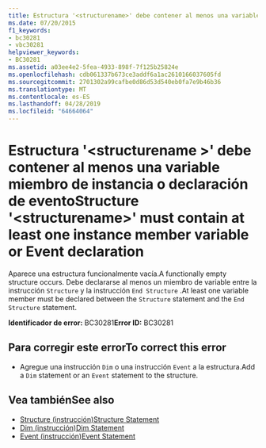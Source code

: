 ```yaml
---
title: Estructura '<structurename>' debe contener al menos una variable miembro de instancia o declaración de evento
ms.date: 07/20/2015
f1_keywords:
- bc30281
- vbc30281
helpviewer_keywords:
- BC30281
ms.assetid: a03ee4e2-5fea-4933-898f-7f125b25824e
ms.openlocfilehash: cdb061337b673ce3addf6a1ac2610166037605fd
ms.sourcegitcommit: 2701302a99cafbe0d86d53d540eb0fa7e9b46b36
ms.translationtype: MT
ms.contentlocale: es-ES
ms.lasthandoff: 04/28/2019
ms.locfileid: "64664064"
---
```

# <a name="structure-structurename-must-contain-at-least-one-instance-member-variable-or-event-declaration"></a><span data-ttu-id="5b037-102">Estructura '\<structurename >' debe contener al menos una variable miembro de instancia o declaración de evento</span><span class="sxs-lookup"><span data-stu-id="5b037-102">Structure '\<structurename>' must contain at least one instance member variable or Event declaration</span></span>
<span data-ttu-id="5b037-103">Aparece una estructura funcionalmente vacía.</span><span class="sxs-lookup"><span data-stu-id="5b037-103">A functionally empty structure occurs.</span></span> <span data-ttu-id="5b037-104">Debe declararse al menos un miembro de variable entre la instrucción `Structure` y la instrucción `End Structure` .</span><span class="sxs-lookup"><span data-stu-id="5b037-104">At least one variable member must be declared between the `Structure` statement and the `End Structure` statement.</span></span>  
  
 <span data-ttu-id="5b037-105">**Identificador de error:** BC30281</span><span class="sxs-lookup"><span data-stu-id="5b037-105">**Error ID:** BC30281</span></span>  
  
## <a name="to-correct-this-error"></a><span data-ttu-id="5b037-106">Para corregir este error</span><span class="sxs-lookup"><span data-stu-id="5b037-106">To correct this error</span></span>  
  
- <span data-ttu-id="5b037-107">Agregue una instrucción `Dim` o una instrucción `Event` a la estructura.</span><span class="sxs-lookup"><span data-stu-id="5b037-107">Add a `Dim` statement or an `Event` statement to the structure.</span></span>  
  
## <a name="see-also"></a><span data-ttu-id="5b037-108">Vea también</span><span class="sxs-lookup"><span data-stu-id="5b037-108">See also</span></span>

- [<span data-ttu-id="5b037-109">Structure (instrucción)</span><span class="sxs-lookup"><span data-stu-id="5b037-109">Structure Statement</span></span>](../../visual-basic/language-reference/statements/structure-statement.md)
- [<span data-ttu-id="5b037-110">Dim (instrucción)</span><span class="sxs-lookup"><span data-stu-id="5b037-110">Dim Statement</span></span>](../../visual-basic/language-reference/statements/dim-statement.md)
- [<span data-ttu-id="5b037-111">Event (instrucción)</span><span class="sxs-lookup"><span data-stu-id="5b037-111">Event Statement</span></span>](../../visual-basic/language-reference/statements/event-statement.md)
